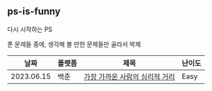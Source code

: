 ## ps-is-funny

다시 시작하는 PS

푼 문제들 중에, 생각해 볼 만한 문제들만 골라서 박제

|날짜|플랫폼|제목|난이도|
|---|---|---|---|
|2023.06.15|백준|[가장 가까운 사람의 심리적 거리](/easy/baekjoon-20529)|Easy|